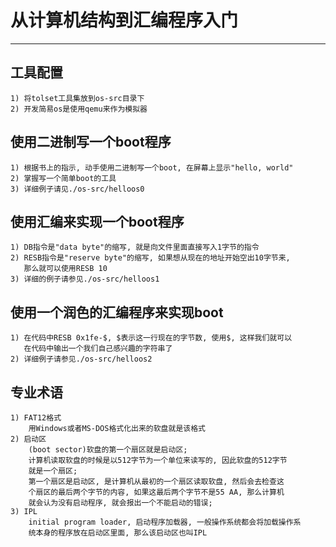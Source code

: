 # **从计算机结构到汇编程序入门** #
***


## **工具配置** ##
    1) 将tolset工具集放到os-src目录下
    2) 开发简易os是使用qemu来作为模拟器


## **使用二进制写一个boot程序** ##
    1) 根据书上的指示, 动手使用二进制写一个boot, 在屏幕上显示"hello, world"
    2) 掌握写一个简单boot的工具
    3) 详细例子请见./os-src/helloos0


## **使用汇编来实现一个boot程序** ##
    1) DB指令是"data byte"的缩写, 就是向文件里面直接写入1字节的指令
    2) RESB指令是"reserve byte"的缩写, 如果想从现在的地址开始空出10字节来, 
       那么就可以使用RESB 10
    3) 详细的例子请参见./os-src/helloos1


## **使用一个润色的汇编程序来实现boot** ##
    1) 在代码中RESB 0x1fe-$, $表示这一行现在的字节数, 使用$, 这样我们就可以
       在代码中输出一个我们自己感兴趣的字符串了
    2) 详细例子请参见./os-src/helloos2



## **专业术语** ##
    1) FAT12格式
        用Windows或者MS-DOS格式化出来的软盘就是该格式
    2) 启动区
        (boot sector)软盘的第一个扇区就是启动区;
        计算机读取软盘的时候是以512字节为一个单位来读写的, 因此软盘的512字节
        就是一个扇区;
        第一个扇区是启动区, 是计算机从最初的一个扇区读取软盘, 然后会去检查这
        个扇区的最后两个字节的内容, 如果这最后两个字节不是55 AA, 那么计算机
        就会认为没有启动程序, 就会报出一个不能启动的错误;
    3) IPL
        initial program loader, 启动程序加载器, 一般操作系统都会将加载操作系
        统本身的程序放在启动区里面, 那么该启动区也叫IPL
